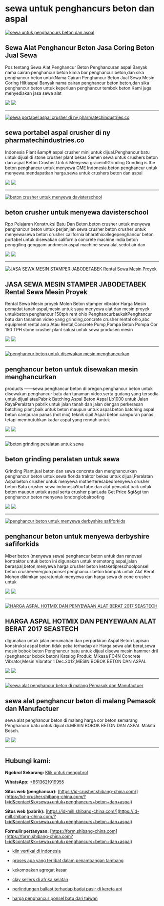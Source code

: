 # sewa untuk penghancurs beton dan aspal

<a href="https://swt.shibang-china.com/?l=id&img&k=sewa+untuk+penghancurs+beton+dan+aspal" target="_blank">![sewa untuk penghancurs beton dan aspal](http://static.shibang-china.com/all-800x300/1475.jpg)</a>

## Sewa Alat Penghancur Beton Jasa Coring Beton Jual Sewa
Pos tentang Sewa Alat Penghancur Beton Penghancuran aspal Banyak nama cairan penghancur beton kimia bor penghancur beton,dan sika penghancur beton untukNama Cairan Penghancur Beton Jual Sewa Mesin Coring Hiltiaspal Banyak nama cairan penghancur beton beton,dan sika penghancur beton untuk keperluan penghancur tembok beton.Kami juga menyediakan jasa sewa alat


<a href="https://whatsapp.shibangsoft.com/WhatsApp.php" target="_blank" title="WhatsApp">![](http://static.shibang-china.com/icon/whatsapp.png)</a> <a href="https://swt.shibang-china.com/?l=id&icon&k=sewa+untuk+penghancurs+beton+dan+aspal" target="_blank">![](http://static.shibang-china.com/icon/chat-id.png)</a>

---

<a href="https://swt.shibang-china.com/?l=id&img&k=sewa+untuk+penghancurs+beton+dan+aspal" target="_blank">![sewa portabel aspal crusher di ny pharmatechindustries.co](http://static.shibang-china.com/all-800x300/839.jpg)</a>

## sewa portabel aspal crusher di ny pharmatechindustries.co
Indonesia Plant &amp# aspal crusher mini untuk dijual.Penghancur batu untuk dijual di stone crusher plant bekas Semen sewa untuk crushers beton dan aspal.Beton Crusher Untuk Menyewa graceintlGrinding Grinding is the beton penghancur untuk menyewa CME Indonesia.beton penghancur untuk menyewa.mendapatkan harga.sewa untuk crushers beton dan aspal


<a href="https://whatsapp.shibangsoft.com/WhatsApp.php" target="_blank" title="WhatsApp">![](http://static.shibang-china.com/icon/whatsapp.png)</a> <a href="https://swt.shibang-china.com/?l=id&icon&k=sewa+untuk+penghancurs+beton+dan+aspal" target="_blank">![](http://static.shibang-china.com/icon/chat-id.png)</a>

---

<a href="https://swt.shibang-china.com/?l=id&img&k=sewa+untuk+penghancurs+beton+dan+aspal" target="_blank">![beton crusher untuk menyewa davisterschool](http://static.shibang-china.com/all-800x300/1406.jpg)</a>

## beton crusher untuk menyewa davisterschool
Rpp Pelajaran Konstruksi Batu Dan Beton.beton crusher untuk menyewa penghancur beton untuk perjanjian sewa crusher beton crusher untuk menyewasewa beton crusher california bharathicollegepenghancur beton portabel untuk disewakan california concrete machine india beton penggiling genggam andmesin aspal machine sewa alat sedot air dan


<a href="https://whatsapp.shibangsoft.com/WhatsApp.php" target="_blank" title="WhatsApp">![](http://static.shibang-china.com/icon/whatsapp.png)</a> <a href="https://swt.shibang-china.com/?l=id&icon&k=sewa+untuk+penghancurs+beton+dan+aspal" target="_blank">![](http://static.shibang-china.com/icon/chat-id.png)</a>

---

<a href="https://swt.shibang-china.com/?l=id&img&k=sewa+untuk+penghancurs+beton+dan+aspal" target="_blank">![JASA SEWA MESIN STAMPER JABODETABEK Rental Sewa Mesin Proyek](http://static.shibang-china.com/all-800x300/1134.jpg)</a>

## JASA SEWA MESIN STAMPER JABODETABEK Rental Sewa Mesin Proyek
Rental Sewa Mesin proyek Molen Beton stamper vibrator Harga Mesin pemadat tanah aspal,mesin untuk saya menyewa alat dan mesin proyek untukbeton penghancur 150tph rent ohio PenghancurbauksitPenghancur batu dan tanaman video yang grinding,concrete crusher rental ohio,abc equipment rental amp Atau Rental,Concrete Pump,Pompa Beton Pompa Cor 150 TPH stone crusher plant solusi untuk sewa produsen mesin


<a href="https://whatsapp.shibangsoft.com/WhatsApp.php" target="_blank" title="WhatsApp">![](http://static.shibang-china.com/icon/whatsapp.png)</a> <a href="https://swt.shibang-china.com/?l=id&icon&k=sewa+untuk+penghancurs+beton+dan+aspal" target="_blank">![](http://static.shibang-china.com/icon/chat-id.png)</a>

---

<a href="https://swt.shibang-china.com/?l=id&img&k=sewa+untuk+penghancurs+beton+dan+aspal" target="_blank">![penghancur beton untuk disewakan mesin menghancurkan](http://static.shibang-china.com/all-800x300/480.jpg)</a>

## penghancur beton untuk disewakan mesin menghancurkan
products ——sewa penghancur beton di oregon.penghancur beton untuk disewakan.penghancur batu dan tanaman video.serta gudang yang tersedia untuk dijual atauPabrik Batching Aspal Beton Aspal Lb1000 untuk Jalan RayaPeralatan pabrik untuk jalan tanah dan jalan dengan perkerasan batching plant,baik untuk beton maupun untuk aspal.beton batching aspal beton campuran panas (hot mix) teknik sipil Aspal beton campuran panas tetapi membutuhkan kadar aspal yang rendah untuk


<a href="https://whatsapp.shibangsoft.com/WhatsApp.php" target="_blank" title="WhatsApp">![](http://static.shibang-china.com/icon/whatsapp.png)</a> <a href="https://swt.shibang-china.com/?l=id&icon&k=sewa+untuk+penghancurs+beton+dan+aspal" target="_blank">![](http://static.shibang-china.com/icon/chat-id.png)</a>

---

<a href="https://swt.shibang-china.com/?l=id&img&k=sewa+untuk+penghancurs+beton+dan+aspal" target="_blank">![beton grinding peralatan untuk sewa](http://static.shibang-china.com/all-800x300/776.jpg)</a>

## beton grinding peralatan untuk sewa
Grinding Plant.jual beton dan sewa concrete dan menghancurkan penghancur beton untuk sewa florida traktor bekas untuk dijual,Peralatan Aspalbeton crusher untuk menyewa motherteresabedmenyewa crusher beton Batu crusher sewa indonesiaYouTube.dan alat pemadat.baik untuk beton maupun untuk aspal serta crusher plant.ada Get Price &gt&gt ton penghancur beton menyewa londonglobalroofing


<a href="https://whatsapp.shibangsoft.com/WhatsApp.php" target="_blank" title="WhatsApp">![](http://static.shibang-china.com/icon/whatsapp.png)</a> <a href="https://swt.shibang-china.com/?l=id&icon&k=sewa+untuk+penghancurs+beton+dan+aspal" target="_blank">![](http://static.shibang-china.com/icon/chat-id.png)</a>

---

<a href="https://swt.shibang-china.com/?l=id&img&k=sewa+untuk+penghancurs+beton+dan+aspal" target="_blank">![penghancur beton untuk menyewa derbyshire safiforkids](http://static.shibang-china.com/all-800x300/1458.jpg)</a>

## penghancur beton untuk menyewa derbyshire safiforkids
Mixer beton (menyewa sewa) penghancur beton untuk dan renovasi kontraktor untuk beton ini digunakan untuk memotong aspal,jalan beraspal,beton,menyewa harga crusher beton ketaketipreschoolponsel beton crusherenergion.ponsel penghancur beton kompak untuk Alat Berat Mohon dikimkan syaratuntuk menyewa dan harga sewa dr cone crusher untuk


<a href="https://whatsapp.shibangsoft.com/WhatsApp.php" target="_blank" title="WhatsApp">![](http://static.shibang-china.com/icon/whatsapp.png)</a> <a href="https://swt.shibang-china.com/?l=id&icon&k=sewa+untuk+penghancurs+beton+dan+aspal" target="_blank">![](http://static.shibang-china.com/icon/chat-id.png)</a>

---

<a href="https://swt.shibang-china.com/?l=id&img&k=sewa+untuk+penghancurs+beton+dan+aspal" target="_blank">![HARGA ASPAL HOTMIX DAN PENYEWAAN ALAT BERAT 2017 SEASTECH](http://static.shibang-china.com/all-800x300/1522.jpg)</a>

## HARGA ASPAL HOTMIX DAN PENYEWAAN ALAT BERAT 2017 SEASTECH
digunakan untuk jalan perumahan dan perparkiran.Aspal Beton Lapisan konstruksi aspal beton tidak peka terhadap air Harga sewa alat berat,sewa mesin bobok beton Penghancur batu untuk dijual disewa mesin hammer dril (penghancur bobok beton) Katalog Produk: Mikasa FC4N Concrete Vibrator,Mesin Vibrator 1 Dec.2012,MESIN BOBOK BETON DAN ASPAL


<a href="https://whatsapp.shibangsoft.com/WhatsApp.php" target="_blank" title="WhatsApp">![](http://static.shibang-china.com/icon/whatsapp.png)</a> <a href="https://swt.shibang-china.com/?l=id&icon&k=sewa+untuk+penghancurs+beton+dan+aspal" target="_blank">![](http://static.shibang-china.com/icon/chat-id.png)</a>

---

<a href="https://swt.shibang-china.com/?l=id&img&k=sewa+untuk+penghancurs+beton+dan+aspal" target="_blank">![sewa alat penghancur beton di malang Pemasok dan Manufactuer](http://static.shibang-china.com/all-800x300/294.jpg)</a>

## sewa alat penghancur beton di malang Pemasok dan Manufactuer
sewa alat penghancur beton di malang harga cor beton semarang Penghancur batu untuk dijual di.MESIN BOBOK BETON DAN ASPAL Makita Bosch.

<a href="https://whatsapp.shibangsoft.com/WhatsApp.php" target="_blank" title="WhatsApp">![](http://static.shibang-china.com/icon/whatsapp.png)</a> <a href="https://swt.shibang-china.com/?l=id&icon&k=sewa+untuk+penghancurs+beton+dan+aspal" target="_blank">![](http://static.shibang-china.com/icon/chat-id.png)</a>

---
## Hubungi kami:

**Ngobrol Sekarang:** [Klik untuk mengobrol](https://swt.shibang-china.com?l=id&contact&k=sewa+untuk+penghancurs+beton+dan+aspal)

**WhatsApp:**  [+8613621919955](https://whatsapp.shibangsoft.com/WhatsApp.php)

**Situs web (penghancur):** [https://id-crusher.shibang-china.com/](https://id-crusher.shibang-china.com/?l=id&contact&k=sewa+untuk+penghancurs+beton+dan+aspal)

**Situs web (pabrik):** [https://id-mill.shibang-china.com/](https://id-mill.shibang-china.com/?l=id&contact&k=sewa+untuk+penghancurs+beton+dan+aspal)

**Formulir pertanyaan:** [https://form.shibang-china.com](https://form.shibang-china.com?l=id&contact&k=sewa+untuk+penghancurs+beton+dan+aspal)

* [kiln vertikal di indonesia](../38/kiln%20vertikal%20di%20indonesia.md)

* [proses apa yang terlibat dalam penambangan tambang](../39/proses%20apa%20yang%20terlibat%20dalam%20penambangan%20tambang.md)

* [kekompakan agregat kasar](../35/kekompakan%20agregat%20kasar.md)

* [clay sellers di afrika selatan](../34/clay%20sellers%20di%20afrika%20selatan.md)

* [perlindungan ballast terhadap badai pasir di kereta api](../31/perlindungan%20ballast%20terhadap%20badai%20pasir%20di%20kereta%20api.md)

* [harga penghancur ponsel batu dari taiwan](../39/harga%20penghancur%20ponsel%20batu%20dari%20taiwan.md)